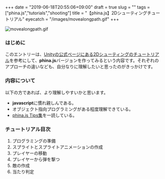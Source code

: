 +++
date = "2019-06-18T20:55:06+09:00"
draft = true
slug = ""
tags = ["phina.js","tutorials","shooting"]
title = "【phina.js】2Dシューティングチュートリアル"
eyecatch = "/images/movealongpath.gif"
+++

![movealongpath.gif](/images/movealongpath.gif)

### はじめに
このエントリーは、[Unityの公式ページにある2Dシューティングのチュートリアル](https://unity3d.com/jp/learn/tutorials/projects/2d-shooting-game-jp)を参考にして、**phina.js**バージョンを作ってみるという内容です。それぞれのアプローチの違いなども、自分なりに理解したいと思ったのがきっかけです。

### 内容について
以下の方であれば、より理解しやすいかと思います。

- **javascript**に慣れ親しんである。
- オブジェクト指向プログラミングがある程度理解できている。
- [phina.js Tips集](https://qiita.com/alkn203/items/bca3222f6b409382fe20)を一読している。

### チュートリアル目次
1. プログラミングの準備
1. スプライトとスプライトアニメーションの作成
1. プレイヤーの移動
1. プレイヤーから弾を撃つ
1. 敵の作成
1. 当たり判定
